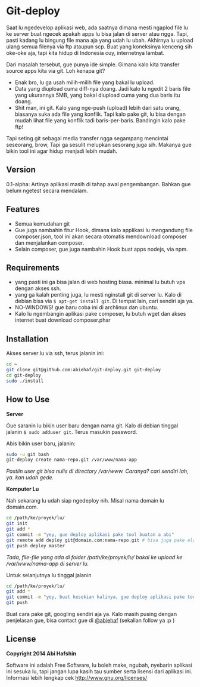 Git-deploy
=========

Saat lu ngedevelop aplikasi web, ada saatnya dimana mesti ngaplod file lu ke server buat ngecek apakah apps lu bisa jalan di server atau ngga. Tapi, pasti kadang lu bingung file mana aja yang udah lu ubah. Akhirnya lu upload ulang semua filenya via ftp ataupun scp. Buat yang koneksinya kenceng sih oke-oke aja, tapi kita hidup di Indonesia cuy, internetnya lambat.

Dari masalah tersebut, gue punya ide simple. Gimana kalo kita transfer source apps kita via git. Loh kenapa git?

  - Enak bro, lu ga usah milih-milih file yang bakal lu upload.
  - Data yang diupload cuma diff-nya doang. Jadi kalo lu ngedit 2 baris file yang ukurannya 5MB, yang bakal diupload cuma yang dua baris itu doang.
  - Shit man, ini git. Kalo yang nge-push (upload) lebih dari satu orang, biasanya suka ada file yang konflik. Tapi kalo pake git, lu bisa dengan mudah lihat file yang konflik tadi baris-per-baris. Bandingin kalo pake ftp!

Tapi seting git sebagai media transfer ngga segampang mencintai seseorang, brow, Tapi ga sesulit melupkan sesorang juga sih. Makanya gue bikin tool ini agar hidup menjadi lebih mudah.

Version
----

0.1-alpha: Artinya aplikasi masih di tahap awal pengembangan. Bahkan gue belum ngetest secara mendalam. 

Features
------

* Semua kemudahan git
* Gue juga nambahin fitur Hook, dimana kalo applikasi lu mengandung file composer.json, tool ini akan secara otomatis mendownload composer dan menjalankan composer.
* Selain composer, gue juga nambahin Hook buat apps nodejs, via npm.

Requirements
--------------

* yang pasti ini ga bisa jalan di web hosting biasa. minimal lu butuh vps dengan akses ssh.
* yang ga kalah penting juga, lu mesti nginstall git di server lu. Kalo di debian bisa via `$ apt-get install git`. Di tempat lain, cari sendiri aja ya.
* NO-WINDOWS! gue baru coba ini di archlinux dan ubuntu.
* Kalo lu ngembangin aplikasi pake composer, lu butuh wget dan akses internet buat download composer.phar


Installation
--------------

Akses server lu via ssh, terus jalanin ini:

```sh
cd ~
git clone git@github.com:abiehaf/git-deploy.git git-deploy
cd git-deploy
sudo ./install
```

How to Use
------------

**Server**

Gue saranin lu bikin user baru dengan nama git. Kalo di debian tinggal jalanin `$ sudo adduser git`. Terus masukin password.

Abis bikin user baru, jalanin:

```sh
sudo -u git bash
git-deploy create nama-repo.git /var/www/nama-app

```
*Pastiin user git bisa nulis di directory /var/www. Caranya? cari sendiri lah, ya. kan udah gede.*


**Komputer Lu**

Nah sekarang lu udah siap ngedeploy nih. Misal nama domain lu domain.com.

```sh
cd /path/ke/proyek/lu/
git init
git add *
git commit -m "yey, gue deploy aplikasi pake tool buatan a abi"
git remote add deploy git@domain.com:nama-repo.git # bisa juga pake alamat ip git@1.2.3.4:nama-repo.git
git push deploy master
```

*Tada, file-file yang ada di folder /path/ke/proyek/lu/ bakal ke upload ke /var/www/nama-app di server lu.*

Untuk selanjutnya lu tinggal jalanin 
```sh
cd /path/ke/proyek/lu/
git add *
git commit -m "yey, buat kesekian kalinya, gue deploy aplikasi pake tool buatan a abi lagi"
git push
```

Buat cara pake git, googling sendiri aja ya. Kalo masih pusing dengan penjelasan gue, bisa contact gue di [@abiehaf](https://twitter.com/abiehaf) (sekalian follow ya :p )


License
----

**Copyright 2014 Abi Hafshin**

Software ini adalah Free Software, lu boleh make, ngubah, nyebarin aplikasi ini sesuka lu, tapi jangan lupa kasih tau sumber serta lisensi dari aplikasi ini.
Informasi lebih lengkap cek http://www.gnu.org/licenses/

